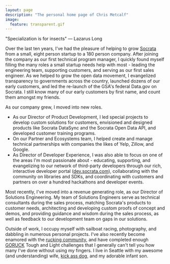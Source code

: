 ```yaml
---
layout: page
description: "The personal home page of Chris Metcalf"
image:
  feature: transparent.gif
---
```


<p class="topline">"Specialization is for insects" &mdash; Lazarus Long</p>

Over the last ten years, I've had the pleasure of helping to grow [Socrata](https://www.socrata.com) from a small, eight person startup to a 180 person company. After joining the company as our first technical program manager, I quickly found myself filling the many roles a small startup needs help with most - leading the engineering team, supporting customers, and serving as our first sales engineer. As we helped to grow the open data movement, I evangelized transparency to governments across the country, launched dozens of our early customers, and led the re-launch of the GSA's federal Data.gov on Socrata. I still know many of our early customers by first name, and count them amongst my friends.

As our company grew, I moved into new roles.
- As our Director of Product Development, I led special projects to develop custom solutions for customers, envisioned and designed products like Socrata DataSync and the Socrata Open Data API, and developed customer training programs.
- On our Partner and Ecosystems team, I helped create and manage technical partnerships with companies the likes of Yelp, Zillow, and Google. 
- As Director of Developer Experience, I was also able to focus on one of the areas I'm most passionate about - educating, supporting, and evangelizing to our network of third-party developers through our rich, interactive developer portal ([dev.socrata.com](https://dev.socrata.com)), collaborating with the community on libraries and SDKs, and coordinating with customers and partners on over a hundred hackathons and developer events.

Most recently, I've moved into a revenue generating role, as our Director of Solutions Engineering. My team of Solutions Engineers serve as technical consultants during the sales process, matching Socrata's products to customer needs, architecting and developing custom proofs of concept and demos, and providing guidance and wisdom during the sales process, as well as feedback to our development team on gaps in our solutions.

Outside of work, I occupy myself with sailboat racing, photography, and dabbling in numerous personal projects. I've also recently become enamored with the [rucking community](https://www.goruck.com/rucking/), and have completed enough [GORUCK](https://www.goruck.com/the-challenge/) Tough and Light challenges that I generally can't tell you how many I've done without using my fingers. I live in Seattle with my awesome (and understanding) wife, [kick ass dog](http://facebook.com/maggiedawg), and my adorable infant son.


